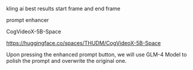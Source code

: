 kling ai best results start frame and end frame



prompt
enhancer 

CogVideoX-5B-Space

https://huggingface.co/spaces/THUDM/CogVideoX-5B-Space

Upon pressing the enhanced prompt button, we will use GLM-4 Model to polish the prompt and overwrite the original one.
